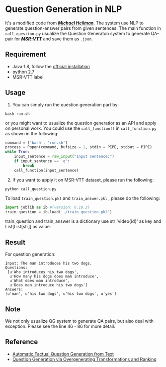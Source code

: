 # Question Generation in NLP
It's a modified code from [***Michael Heilman***](http://www.cs.cmu.edu/~ark/mheilman/questions/). The system use NLP to generate question-answer pairs from given sentences. The main function in ```call_question.py``` usualize the Question Generaton system to generate QA-pair for [***MSR-VTT***](http://ms-multimedia-challenge.com/dataset) and save them as ```.json```. 


## Requirement
- Java 1.8, follow the [official installation](https://www.oracle.com/technetwork/java/javase/downloads/index.html)
- python 2.7
- MSR-VTT label

## Usage 
1. You can simply run the question generation part by:
```
bash run.sh
```
or you might want to usualize the question generatior as an API and apply on personal work. You could use the ```call_function()``` in ```call_function.py``` as shown in the following:
```python
command = ['bash', 'run.sh']
process = Popen(command, bufsize = 1, stdin = PIPE, stdout = PIPE)
while True:
    input_sentence = raw_input("Input sentence:")
    if input_sentence == 'q':
        break
    call_function(input_sentence)
```
2. If you want to apply it on MSR-VTT dataset, please run the following:
```
python call_question.py
```
To load ```train_question.pkl``` and ```train_answer.pkl``` , please do the following:
```python
import joblib as ib #(version: 0.10.3)
train_question = ib.load('./train_question.pkl')
```
train_question and train_answer is a dictionary use str 'video{id}' as key and List[List[str]] as value.

## Result
For question generation:
```
Input: The man introduces his two dogs.
Questions: 
 [u'Who introduces his two dogs',
  u'How many his dogs does man introduce',
  u'What does man introduce',
  u'Does man introduce his two dogs']
Answers:
[u'man', u'his two dogs', u'his two dogs', u'yes']
```

## Note
We not only usualize QG system to generate QA pairs, but also deal with exception. Please see the line 46 - 86 for more detail.


## Reference
- [ Automatic Factual Question Generation from Text](http://www.cs.cmu.edu/~ark/mheilman/questions/papers/heilman-question-generation-dissertation.pdf)
- [Question Generation via Overgenerating Transformations and Ranking](http://www.cs.cmu.edu/~ark/mheilman/questions/)
